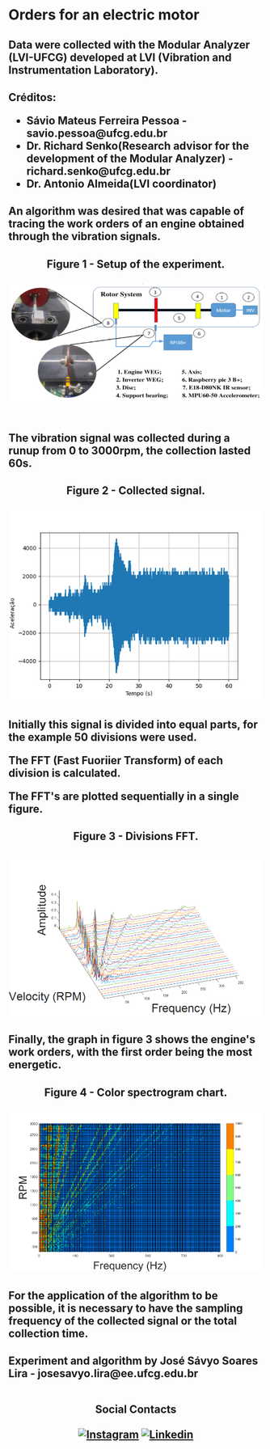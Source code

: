  
<h1>Orders for an electric motor</h1> 
<h2>Data were collected with the Modular Analyzer (LVI-UFCG) developed at LVI (Vibration and Instrumentation Laboratory).</h2>


<h2> Créditos: <br>
<ul>
    <li>Sávio Mateus Ferreira Pessoa - savio.pessoa@ufcg.edu.br</li>
    <li>Dr. Richard Senko(Research advisor for the development of the Modular Analyzer) - richard.senko@ufcg.edu.br</li>
    <li>Dr. Antonio Almeida(LVI coordinator)</li>
    </ul> </h2>
    
<h2>An algorithm was desired that was capable of tracing the work orders of an engine obtained through the vibration signals.</h2>
    
<h2 align = "center">Figure 1 - Setup of the experiment. <br><br>
    <div>
        <img src="setup.png">
    </div>
</h2>
    
<h2><br>The vibration signal was collected during a runup from 0 to 3000rpm, the collection lasted 60s.<br></h2>
        
<h2 align = "center">Figure 2 - Collected signal.<br><br>
    <div>
        <img src="runup_0to50Hz_60s.png">
    </div>
</h2>
    
<h2>Initially this signal is divided into equal parts, for the example 50 divisions were used.<br>

The FFT (Fast Fuoriier Transform) of each division is calculated.<br>

The FFT's are plotted sequentially in a single figure.<br></h2>
    
<h2 align = "center">Figure 3 - Divisions FFT.<br><br>
    <div>
        <img src="plot_01.png">
    </div>
</h2>
    
<h2>Finally, the graph in figure 3 shows the engine's work orders, with the first order being the most energetic.</h2>
		
<h2 align = "center">Figure 4 - Color spectrogram chart.<br><br>
    <div>
        <img src="plot_02.png">
   </div>
</h2>	
	
<h2>For the application of the algorithm to be possible, it is necessary to have the sampling frequency of the collected signal or the total collection time.</h2>
	
<h2>Experiment and algorithm by José Sávyo Soares Lira - josesavyo.lira@ee.ufcg.edu.br<br><br>
	<p align="center">Social Contacts <br><br>
            <a href="https://www.instagram.com/savyo_4/" rel="nofollow"><img src="https://camo.githubusercontent.com/fb9dce7e587c033b550a94d232d2957b372e916bc6c5788d58a3a078e2b2ef6e/68747470733a2f2f696d672e736869656c64732e696f2f62616467652f2d496e7374616772616d2d6331333538343f7374796c653d666c6174266c6162656c436f6c6f723d633133353834266c6f676f3d696e7374616772616d266c6f676f436f6c6f723d7768697465" alt="Instagram" data-canonical-src="https://img.shields.io/badge/-Instagram-c13584?style=flat&amp;labelColor=c13584&amp;logo=instagram&amp;logoColor=white" height="30" width="200"></a>
            <a href="https://www.linkedin.com/in/s%C3%A1vyo-soares-6042a5201/" rel="nofollow"><img src="https://camo.githubusercontent.com/6dc9828248fb64760c234f5b24c275a4912e9bb546c281d0c8e67cecb3381669/68747470733a2f2f696d672e736869656c64732e696f2f62616467652f2d4c696e6b6564496e2d626c75653f7374796c653d666c6174266c6f676f3d4c696e6b6564696e266c6f676f436f6c6f723d7768697465" alt="Linkedin" data-canonical-src="https://img.shields.io/badge/-LinkedIn-blue?style=flat&amp;logo=Linkedin&amp;logoColor=white" height="30" width="200"></a> 
        </p>
</h2>
		
	


